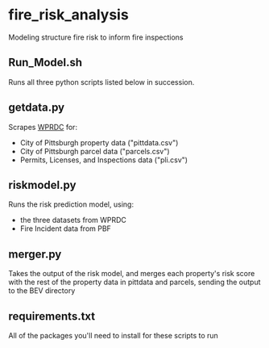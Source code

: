 # fire_risk_analysis
Modeling structure fire risk to inform fire inspections

## Run_Model.sh
Runs all three python scripts listed below in succession.

## getdata.py

Scrapes [WPRDC](wprdc.org) for:
* City of Pittsburgh property data ("pittdata.csv")
* City of Pittsburgh parcel data ("parcels.csv")
* Permits, Licenses, and Inspections data ("pli.csv")

## riskmodel.py

Runs the risk prediction model, using:
* the three datasets from WPRDC
* Fire Incident data from PBF

## merger.py

Takes the output of the risk model, and merges each property's risk score with the rest of the property data in pittdata and parcels, sending the output to the BEV directory

## requirements.txt

All of the packages you'll need to install for these scripts to run

